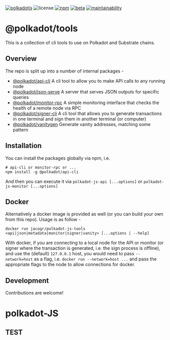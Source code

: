 [![polkadotjs](https://img.shields.io/badge/polkadot-js-orange?style=flat-square)](https://polkadot.js.org)
![license](https://img.shields.io/badge/License-Apache%202.0-blue?logo=apache&style=flat-square)
[![npm](https://img.shields.io/npm/v/@polkadot/api-cli?logo=npm&style=flat-square)](https://www.npmjs.com/package/@polkadot/api-cli)
[![beta](https://img.shields.io/npm/v/@polkadot/api-cli/beta?label=beta&logo=npm&style=flat-square)](https://www.npmjs.com/package/@polkadot/api-cli)
[![maintainability](https://img.shields.io/codeclimate/maintainability-percentage/polkadot-js/tools?logo=code-climate&style=flat-square)](https://codeclimate.com/github/polkadot-js/tools/maintainability)

# @polkadot/tools

This is a collection of cli tools to use on Polkadot and Substrate chains.

## Overview

The repo is split up into a number of internal packages -

- [@polkadot/api-cli](packages/api-cli/) A cli tool to allow you to make API calls to any running node
- [@polkadot/json-serve](packages/json-serve/) A server that serves JSON outputs for specific queries
- [@polkadot/monitor-rpc](packages/monitor-rpc/) A simple monitoring interface that checks the health of a remote node via RPC
- [@polkadot/signer-cli](packages/signer-cli/) A cli tool that allows you to generate transactions in one terminal and sign them in another terminal (or computer)
- [@polkadot/vanitygen](packages/vanitygen/) Generate vanity addresses, matching some pattern

## Installation

You can install the packages globally via npm, i.e.

```
# api-cli or monitor-rpc or ...
npm install -g @polkadot/api-cli
```

And then you can execute it via `polkadot-js-api [...options]` or `polkadot-js-monitor [...options]`

## Docker

Alternatively a docker image is provided as well (or you can build your own from this repo). Usage is as follow -

```
docker run jacogr/polkadot-js-tools <api|json|metadata|monitor|signer|vanity> [...options | --help]
```

With docker, if you are connecting to a local node for the API or monitor (or signer where the transaction is generated, i.e. the sign process is offline), and use the (default) `127.0.0.1` host, you would need to pass `--network=host` as a flag, i.e. `docker run --network=host ...` and pass the appropriate flags to the node to allow connections for docker.

## Development

Contributions are welcome!
# polkadot-JS

## TEST 